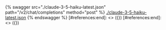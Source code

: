 [#references:start]: <> ({ "template": "openapi" })
[#references:start]: <> ({ "template": "openapi" })
{% swagger src="./claude-3-5-haiku-latest.json" path="/v2/chat/completions" method="post" %}
[./claude-3-5-haiku-latest.json](./claude-3-5-haiku-latest.json)
{% endswagger %}
[#references:end]: <> ({})
[#references:end]: <> ({})